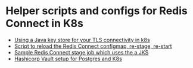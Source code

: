 # Helper scripts and configs for Redis Connect in K8s

* [Using a Java key store for your TLS connectivity in k8s](using_jks.md)
* [Script to reload the Redis Connect configmap, re-stage, re-start](configmap_change.sh)
* [Sample Redis Connect stage job which uses the a JKS](redis-connect-postgres-stage_jks_example.yaml)
* [Hashicorp Vault setup for Postgres and K8s](redis-connec-vault.md)
